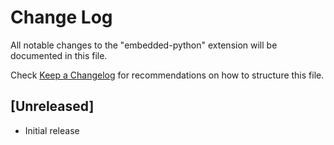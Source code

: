 # Change Log

All notable changes to the "embedded-python" extension will be documented in
this file.

Check [Keep a Changelog](http://keepachangelog.com/) for recommendations on how
to structure this file.

## [Unreleased]

-   Initial release
